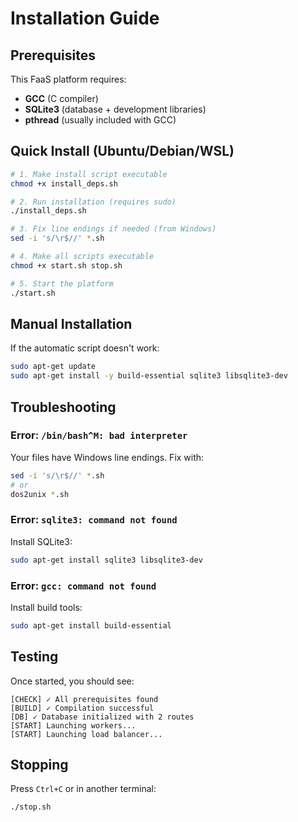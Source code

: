 # Installation Guide

## Prerequisites

This FaaS platform requires:
- **GCC** (C compiler)
- **SQLite3** (database + development libraries)
- **pthread** (usually included with GCC)

## Quick Install (Ubuntu/Debian/WSL)

```bash
# 1. Make install script executable
chmod +x install_deps.sh

# 2. Run installation (requires sudo)
./install_deps.sh

# 3. Fix line endings if needed (from Windows)
sed -i 's/\r$//' *.sh

# 4. Make all scripts executable
chmod +x start.sh stop.sh

# 5. Start the platform
./start.sh
```

## Manual Installation

If the automatic script doesn't work:

```bash
sudo apt-get update
sudo apt-get install -y build-essential sqlite3 libsqlite3-dev
```

## Troubleshooting

### Error: `/bin/bash^M: bad interpreter`
Your files have Windows line endings. Fix with:
```bash
sed -i 's/\r$//' *.sh
# or
dos2unix *.sh
```

### Error: `sqlite3: command not found`
Install SQLite3:
```bash
sudo apt-get install sqlite3 libsqlite3-dev
```

### Error: `gcc: command not found`
Install build tools:
```bash
sudo apt-get install build-essential
```

## Testing

Once started, you should see:
```
[CHECK] ✓ All prerequisites found
[BUILD] ✓ Compilation successful
[DB] ✓ Database initialized with 2 routes
[START] Launching workers...
[START] Launching load balancer...
```

## Stopping

Press `Ctrl+C` or in another terminal:
```bash
./stop.sh
```


